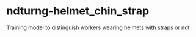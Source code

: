 # ndturng-helmet_chin_strap
Training model to distinguish workers wearing helmets with straps or not
